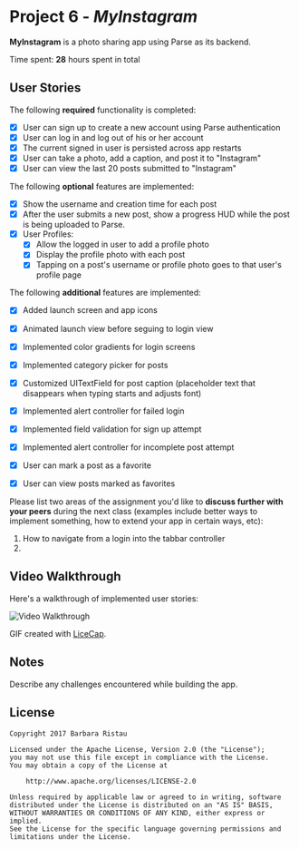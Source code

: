 # Project 6 - *MyInstagram*

**MyInstagram** is a photo sharing app using Parse as its backend.

Time spent: **28** hours spent in total

## User Stories

The following **required** functionality is completed:

- [X] User can sign up to create a new account using Parse authentication
- [X] User can log in and log out of his or her account
- [X] The current signed in user is persisted across app restarts
- [X] User can take a photo, add a caption, and post it to "Instagram"
- [X] User can view the last 20 posts submitted to "Instagram"

The following **optional** features are implemented:

- [X] Show the username and creation time for each post
- [X] After the user submits a new post, show a progress HUD while the post is being uploaded to Parse.
- [X] User Profiles:
   - [X] Allow the logged in user to add a profile photo
   - [X] Display the profile photo with each post
   - [X] Tapping on a post's username or profile photo goes to that user's profile page

The following **additional** features are implemented:

- [X] Added launch screen and app icons
- [X] Animated launch view before seguing to login view
- [X] Implemented color gradients for login screens 
- [X] Implemented category picker for posts
- [X] Customized UITextField for post caption (placeholder text that disappears when typing starts and adjusts font)
- [X] Implemented alert controller for failed login
- [X] Implemented field validation for sign up attempt
- [X] Implemented alert controller for incomplete post attempt
- [X] User can mark a post as a favorite 
- [X] User can view posts marked as favorites 



Please list two areas of the assignment you'd like to **discuss further with your peers** during the next class (examples include better ways to implement something, how to extend your app in certain ways, etc):

1. How to navigate from a login into the tabbar controller 
2. 

## Video Walkthrough 

Here's a walkthrough of implemented user stories:

<img src='http://i.imgur.com/5cS16x6.gif' title='Video Walkthrough' width='' alt='Video Walkthrough' />

GIF created with [LiceCap](http://www.cockos.com/licecap/).

## Notes

Describe any challenges encountered while building the app.

## License

    Copyright 2017 Barbara Ristau

    Licensed under the Apache License, Version 2.0 (the "License");
    you may not use this file except in compliance with the License.
    You may obtain a copy of the License at

        http://www.apache.org/licenses/LICENSE-2.0

    Unless required by applicable law or agreed to in writing, software
    distributed under the License is distributed on an "AS IS" BASIS,
    WITHOUT WARRANTIES OR CONDITIONS OF ANY KIND, either express or implied.
    See the License for the specific language governing permissions and
    limitations under the License.
